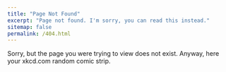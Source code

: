 ```yaml
---
title: "Page Not Found"
excerpt: "Page not found. I'm sorry, you can read this instead."
sitemap: false
permalink: /404.html
---
```


Sorry, but the page you were trying to view does not exist. Anyway, here your xkcd.com random comic strip.
<div id="comics"></div>

<script type="text/javascript">
    function loadXMLDoc(theURL, successCallback, failCallback)
    {
      xmlhttp=new XMLHttpRequest();
      xmlhttp.onreadystatechange=function() {
          if (xmlhttp.readyState==4 && xmlhttp.status==200)
          {
            successCallback(xmlhttp.responseText);
          } else {
            failCallback();
          }
      }
      xmlhttp.open("GET", theURL, true);
      xmlhttp.send();
    }

    function setImage(src, title, alt) {
        var elem = document.createElement("img");
        elem.src = src;
        elem.setAttribute("title", title);
        elem.setAttribute("alt", alt);
        
        var com = document.getElementById("comics");
        var range = document.createRange();
        range.selectNodeContents(com);
        range.deleteContents();
        com.appendChild(elem);
    }
  
    function loadFailed() {
        setImage("images/random.png", "RFC 1149.5 specifies 4 as the standard IEEE-vetted random number.", "Random Number 4");
    }

    function loadSuccedeed(htmlText) {
      var doc = (new DOMParser).parseFromString(htmlText, "text/html");
      var div = doc.getElementById("comic");
      var img = div.getElementsByTagName('img')[0];
      setImage(img.src, img.title, img.alt);
    }

    loadXMLDoc("https://cors-anywhere.herokuapp.com/https://c.xkcd.com/random/comic/", loadSuccedeed, loadFailed)

</script>
  
  

